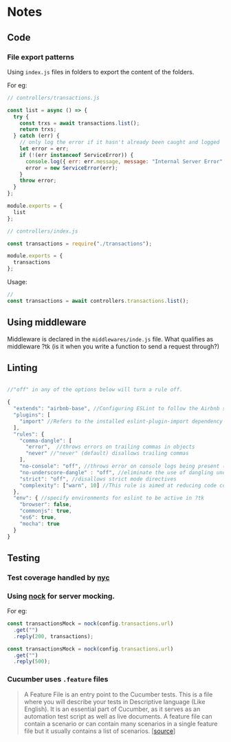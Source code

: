 # Notes

## Code

### File export patterns

Using `index.js` files in folders to export the content of the folders.

For eg:

```javascript
// controllers/transactions.js

const list = async () => {
  try {
    const trxs = await transactions.list();
    return trxs;
  } catch (err) {
    // only log the error if it hasn't already been caught and logged
    let error = err;
    if (!(err instanceof ServiceError)) {
      console.log({ err: err.message, message: "Internal Server Error" });
      error = new ServiceError(err);
    }
    throw error;
  }
};

module.exports = {
  list
};
```

```javascript
// controllers/index.js

const transactions = require("./transactions");

module.exports = {
  transactions
};
```

Usage:

```javascript
//
const transactions = await controllers.transactions.list();
```

## Using middleware

Middleware is declared in the `middlewares/inde.js` file. What qualifies as middleware ?tk (is it when you write a function to send a request through?)

## Linting

```javascript

//"off" in any of the options below will turn a rule off.

{
  "extends": "airbnb-base", //Configuring ESLint to follow the Airbnb style guide (as per the installed `eslint-config-airbnb-base` dependency)
  "plugins": [
    "import" //Refers to the installed eslint-plugin-import dependency
  ],
  "rules": {
    "comma-dangle": [
      "error",  //throws errors on trailing commas in objects
      "never" //"never" (default) disallows trailing commas
    ],
    "no-console": "off", //throws error on console logs being present (when turned on) ?tk
    "no-underscore-dangle" : "off", //eliminate the use of dangling underscores in identifiers (variables, functions)
    "strict": "off", //disallows strict mode directives
    "complexity": ["warn", 10] //This rule is aimed at reducing code complexity by capping the amount of cyclomatic complexity allowed in a program. As such, it will warn when the cyclomatic complexity crosses the configured threshold (default is 20).
  },
  "env": { //specify environments for eslint to be active in ?tk
    "browser": false,
    "commonjs": true,
    "es6": true,
    "mocha": true
  }
}
```

## Testing

### Test coverage handled by [nyc](https://www.npmjs.com/package/nyc)

### Using [nock](https://github.com/nock/nock) for server mocking.

For eg:

```javascript
const transactionsMock = nock(config.transactions.url)
  .get("")
  .reply(200, transactions);
```

```javascript
const transactionsMock = nock(config.transactions.url)
  .get("")
  .reply(500);
```

### Cucumber uses `.feature` files

> A Feature File is an entry point to the Cucumber tests. This is a file where you will describe your tests in Descriptive language (Like English). It is an essential part of Cucumber, as it serves as an automation test script as well as live documents. A feature file can contain a scenario or can contain many scenarios in a single feature file but it usually contains a list of scenarios.
> [[source](https://www.toolsqa.com/cucumber/cucumber-jvm-feature-file/)]
